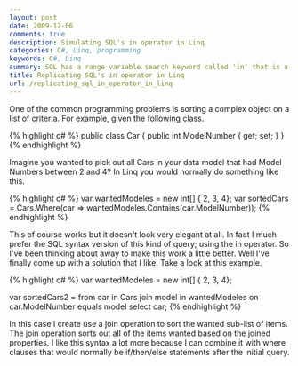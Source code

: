 ```yaml
---
layout: post
date: 2009-12-06
comments: true
description: Simulating SQL's in operator in Linq
categories: C#, Linq, programming
keywords: C#, Linq
summary: SQL has a range variable search keyword called 'in' that is a not exposed by default in Linq.
title: Replicating SQL's in operator in Linq
url: /replicating_sql_in_operator_in_linq
---
```


One of the common programming problems is sorting a complex object on a list of criteria. For example, given the following class.

{% highlight c# %}
public class Car
{
    public int ModelNumber { get; set; }
}
{% endhighlight %}

Imagine you wanted to pick out all Cars in your data model that had Model Numbers between 2 and 4? In Linq you would normally do something like this.

{% highlight c# %}
var wantedModeles = new int[] { 2, 3, 4};
var sortedCars = Cars.Where(car => wantedModeles.Contains(car.ModelNumber));
{% endhighlight %}

This of course works but it doesn't look very elegant at all. In fact I much prefer the SQL syntax version of this kind of query; using the in operator. So I've been thinking about away to make this work a little better. Well I've finally come up with a solution that I like.  Take a look at this example.

{% highlight c# %}
var wantedModeles = new int[] { 2, 3, 4};

var sortedCars2 =
    from car in Cars
    join model in wantedModeles on car.ModelNumber equals model
    select car;
{% endhighlight %}

In this case I create use a join operation to sort the wanted sub-list of items. The join operation sorts out all of the items wanted based on the joined properties. I like this syntax a lot more because I can combine it with where clauses that would normally be if/then/else statements after the initial query.
